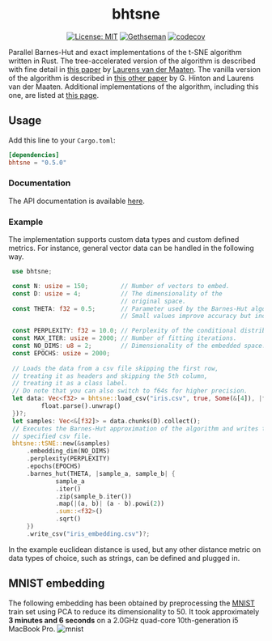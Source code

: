 <div align="center"> <h1 align="center"> bhtsne </h1> </div>

<div align="center">

[![License: MIT](https://img.shields.io/badge/License-MIT-yellow.svg)](https://opensource.org/licenses/MIT)
[![Gethseman](https://circleci.com/gh/frjnn/bhtsne.svg?style=shield)](https://app.circleci.com/pipelines/github/frjnn/bhtsne)
[![codecov](https://codecov.io/gh/frjnn/bhtsne/branch/master/graph/badge.svg)](https://codecov.io/gh/frjnn/bhtsne)

</div>


Parallel Barnes-Hut and exact implementations of the t-SNE algorithm written in Rust. The tree-accelerated version of the algorithm is described with fine detail in [this paper](http://lvdmaaten.github.io/publications/papers/JMLR_2014.pdf) by [Laurens van der Maaten](https://github.com/lvdmaaten). The vanilla version of the algorithm is described in [this other paper](https://www.jmlr.org/papers/volume9/vandermaaten08a/vandermaaten08a.pdf) by G. Hinton and Laurens van der Maaten.
Additional implementations of the algorithm, including this one, are listed at [this page](http://lvdmaaten.github.io/tsne/).

## Usage 

Add this line to your `Cargo.toml`:
```toml
[dependencies]
bhtsne = "0.5.0"
```
### Documentation

The API documentation is available [here](https://docs.rs/bhtsne).

### Example

The implementation supports custom data types and custom defined metrics. For instance, general vector data can be handled in the following way.

```rust
 use bhtsne;

 const N: usize = 150;         // Number of vectors to embed.
 const D: usize = 4;           // The dimensionality of the
                               // original space.
 const THETA: f32 = 0.5;       // Parameter used by the Barnes-Hut algorithm.
                               // Small values improve accuracy but increase complexity.

 const PERPLEXITY: f32 = 10.0; // Perplexity of the conditional distribution.
 const MAX_ITER: usize = 2000; // Number of fitting iterations.
 const NO_DIMS: u8 = 2;        // Dimensionality of the embedded space.
 const EPOCHS: usize = 2000;
 
 // Loads the data from a csv file skipping the first row,
 // treating it as headers and skipping the 5th column,
 // treating it as a class label.
 // Do note that you can also switch to f64s for higher precision.
 let data: Vec<f32> = bhtsne::load_csv("iris.csv", true, Some(&[4]), |float| {
         float.parse().unwrap()
 })?;
 let samples: Vec<&[f32]> = data.chunks(D).collect();
 // Executes the Barnes-Hut approximation of the algorithm and writes the embedding to the
 // specified csv file.
 bhtsne::tSNE::new(&samples)
     .embedding_dim(NO_DIMS)
     .perplexity(PERPLEXITY)
     .epochs(EPOCHS)
     .barnes_hut(THETA, |sample_a, sample_b| {
             sample_a
             .iter()
             .zip(sample_b.iter())
             .map(|(a, b)| (a - b).powi(2))
             .sum::<f32>()
             .sqrt()
     })
     .write_csv("iris_embedding.csv")?;
```

In the example euclidean distance is used, but any other distance metric on data types of choice, such as strings, can be defined and plugged in.

## MNIST embedding
The following embedding has been obtained by preprocessing the [MNIST](https://git-disl.github.io/GTDLBench/datasets/mnist_datasets/) train set using PCA to reduce its 
dimensionality to 50. It took approximately **3 minutes and 6 seconds** on a 2.0GHz quad-core 10th-generation i5 MacBook Pro. 
![mnist](imgs/mnist_embedding.png) 

